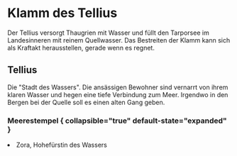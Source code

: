 # Klamm des Tellius

Der Tellius versorgt Thaugrien mit Wasser und füllt den Tarporsee im Landesinneren mit reinem Quellwasser. Das
Bestreiten der Klamm kann sich als Kraftakt herausstellen, gerade wenn es regnet.

## Tellius

Die "Stadt des Wassers". Die ansässigen Bewohner sind vernarrt von ihrem klaren Wasser und hegen eine tiefe Verbindung
zum Meer. Irgendwo in den Bergen bei der Quelle soll es einen alten Gang geben.



### Meerestempel { collapsible="true" default-state="expanded" }

<procedure title="Charaktere von diesem Ort">
<list columns="3">
<li>Zora, Hohefürstin des Wassers</li>
</list>
</procedure>